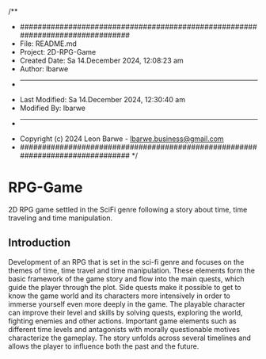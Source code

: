 /**
 * ###############################################################################
 *  File: README.md
 *  Project: 2D-RPG-Game
 *  Created Date: Sa 14.December 2024, 12:08:23 am
 *  Author: lbarwe
 *  -----
 *  Last Modified: Sa 14.December 2024, 12:30:40 am
 *  Modified By: lbarwe
 *  -----
 *  Copyright (c) 2024 Leon Barwe - lbarwe.business@gmail.com
 * ###############################################################################
 */

# RPG-Game
2D RPG game settled in the SciFi genre following a story about time, time traveling and time manipulation.

## Introduction
Development of an RPG that is set in the sci-fi genre and focuses on the themes of time, time travel and time manipulation.
These elements form the basic framework of the game story and flow into the main quests, which guide the player through the plot.
Side quests make it possible to get to know the game world and its characters more intensively in order to immerse yourself even more deeply in the game.
The playable character can improve their level and skills by solving quests, exploring the world, fighting enemies and other actions.
Important game elements such as different time levels and antagonists with morally questionable motives characterize the gameplay.
The story unfolds across several timelines and allows the player to influence both the past and the future.